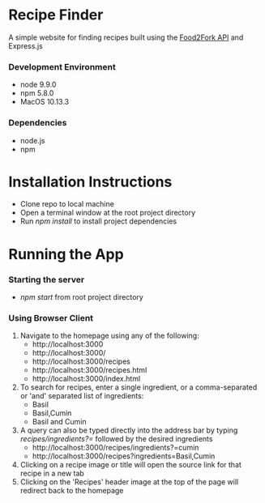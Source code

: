 # Recipe Finder
A simple website for finding recipes built using the [Food2Fork API](http://food2fork.com/) and Express.js

### Development Environment
* node 9.9.0
* npm 5.8.0
* MacOS 10.13.3

### Dependencies
* node.js
* npm

# Installation Instructions
* Clone repo to local machine
* Open a terminal window at the root project directory
* Run _npm install_ to install project dependencies

# Running the App
### Starting the server
* _npm start_ from root project directory

### Using Browser Client
1. Navigate to the homepage using any of the following:
    * http://localhost:3000
    * http://localhost:3000/
    * http://localhost:3000/recipes
    * http://localhost:3000/recipes.html
    * http://localhost:3000/index.html
2. To search for recipes, enter a single ingredient, or a comma-separated or 'and' separated list of ingredients:
    * Basil
    * Basil,Cumin
    * Basil and Cumin
3. A query can also be typed directly into the address bar by typing *recipes/ingredients?=* followed by the desired ingredients
    * http://localhost:3000/recipes/ingredients?=cumin
    * http://localhost:3000/recipes?ingredients=Basil,Cumin
4. Clicking on a recipe image or title will open the source link for that recipe in a new tab
5. Clicking on the 'Recipes' header image at the top of the page will redirect back to the homepage
